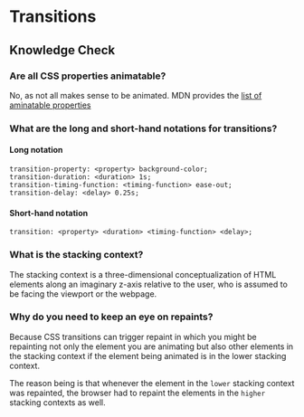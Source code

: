 # Transitions

## Knowledge Check

### Are all CSS properties animatable?

No, as not all makes sense to be animated. MDN provides the [list of aminatable properties](https://developer.mozilla.org/en-US/docs/Web/CSS/CSS_animated_properties)

### What are the long and short-hand notations for transitions?

#### Long notation

```
transition-property: <property> background-color;
transition-duration: <duration> 1s;
transition-timing-function: <timing-function> ease-out;
transition-delay: <delay> 0.25s;
```

#### Short-hand notation

```
transition: <property> <duration> <timing-function> <delay>;
```

### What is the stacking context?

The stacking context is a three-dimensional conceptualization of HTML elements along an imaginary z-axis relative to the user, who is assumed to be facing the viewport or the webpage.

### Why do you need to keep an eye on repaints?

Because CSS transitions can trigger repaint in which you might be repainting not only the element you are animating but also other elements in the stacking context if the element being animated is in the lower stacking context.

The reason being is that whenever the element in the `lower` stacking context was repainted, the browser had to repaint the elements in the `higher` stacking contexts as well.
